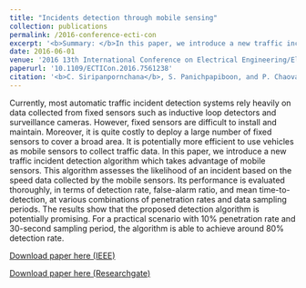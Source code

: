 ```yaml
---
title: "Incidents detection through mobile sensing"
collection: publications
permalink: /2016-conference-ecti-con
excerpt: '<b>Summary: </b>In this paper, we introduce a new traffic incident detection algorithm which takes advantage of mobile sensors. This algorithm assesses the likelihood of an incident based on the speed data collected by the mobile sensors. The results show that the proposed detection algorithm is potentially promising. For a practical scenario with 10% penetration rate and 30-second sampling period, the algorithm is able to achieve around 80% detection rate.'
date: 2016-06-01
venue: '2016 13th International Conference on Electrical Engineering/Electronics, Computer, Telecommunications and Information Technology (ECTI-CON)'
paperurl: '10.1109/ECTICon.2016.7561238'
citation: '<b>C. Siripanpornchana</b>, S. Panichpapiboon, and P. Chaovalit. &quot;Incidents detection through mobile sensing.&quot; <i>in Proc. Electrical Engineering/Electronics, Computer, Telecommunications and Information Technology (ECTI-CON), Chiang Mai, Thailand</i>. June. 2016.'
---
```

Currently, most automatic traffic incident detection systems rely heavily on data collected from fixed sensors such as inductive loop detectors and surveillance cameras. However, fixed sensors are difficult to install and maintain. Moreover, it is quite costly to deploy a large number of fixed sensors to cover a broad area. It is potentially more efficient to use vehicles as mobile sensors to collect traffic data. In this paper, we introduce a new traffic incident detection algorithm which takes advantage of mobile sensors. This algorithm assesses the likelihood of an incident based on the speed data collected by the mobile sensors. Its performance is evaluated thoroughly, in terms of detection rate, false-alarm ratio, and mean time-to-detection, at various combinations of penetration rates and data sampling periods. The results show that the proposed detection algorithm is potentially promising. For a practical scenario with 10% penetration rate and 30-second sampling period, the algorithm is able to achieve around 80% detection rate.

[Download paper here (IEEE)](https://ieeexplore.ieee.org/abstract/document/7561238)

[Download paper here (Researchgate)](https://www.researchgate.net/publication/308498845_Incidents_detection_through_mobile_sensing)
